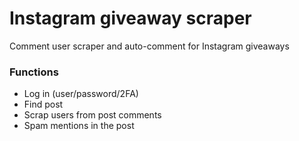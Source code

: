# Instagram giveaway scraper
 Comment user scraper and auto-comment for Instagram giveaways

### Functions
- Log in (user/password/2FA)
- Find post
- Scrap users from post comments
- Spam mentions in the post
